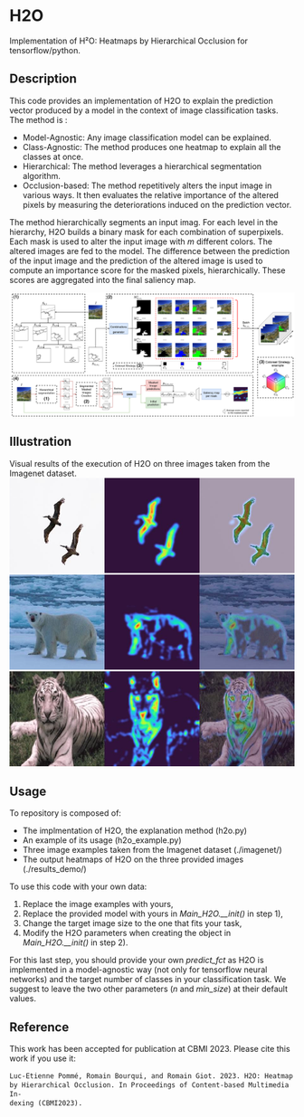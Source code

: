 # H2O
Implementation of H²O: Heatmaps by Hierarchical Occlusion for tensorflow/python.


## Description

This code provides an implementation of H2O to explain the prediction vector produced by a model in the context of image classification tasks. 
The method is : 
- Model-Agnostic: Any image classification model can be explained.
- Class-Agnostic: The method produces one heatmap to explain all the classes at once.
- Hierarchical: The method leverages a hierarchical segmentation algorithm.
- Occlusion-based: The method repetitively alters the input image in various ways. It then evaluates the relative importance of the altered pixels by measuring the deteriorations induced on the prediction vector. 

The method hierarchically segments an input imag. For each level in the hierarchy, H2O builds a binary mask for each combination of superpixels. 
Each mask is used to alter the input image with *m* different colors. The altered images are fed to the model. The difference between the prediction of the input image and the prediction of the altered image is used to compute an importance score for the masked pixels, hierarchically.
These scores are aggregated into the final saliency map. 

![image](./H2O_process_v6.png "Overview of the H2O process.")

## Illustration

Visual results of the execution of H2O on three images taken from the Imagenet dataset.
![image](./results_demo/pelican.jpg "Pelicans")
![image](./results_demo/polar_bear.jpg "Polar bear")
![image](./results_demo/tiger.jpg "Tiger")


## Usage

To repository is composed of: 
- The implmentation of H2O, the explanation method (h2o.py)
- An example of its usage (h2o_example.py)
- Three image examples taken from the Imagenet dataset (./imagenet/)
- The output heatmaps of H2O on the three provided images (./results_demo/)

To use this code with your own data: 
1. Replace the image examples with yours,
2. Replace the provided model with yours in *Main_H2O.__init()* in step 1),
3. Change the target image size to the one that fits your task,
3. Modify the H2O parameters when creating the object in *Main_H2O.__init()* in step 2).

For this last step, you should provide your own *predict_fct* as H2O is implemented in a model-agnostic way (not only for tensorflow neural networks) and the target number of classes in your classification task. 
We suggest to leave the two other parameters (*n* and *min_size*) at their default values.

## Reference

This work has been accepted for publication at CBMI 2023. Please cite this work if you use it:

```
Luc-Etienne Pommé, Romain Bourqui, and Romain Giot. 2023. H2O: Heatmap
by Hierarchical Occlusion. In Proceedings of Content-based Multimedia In-
dexing (CBMI2023).
```
